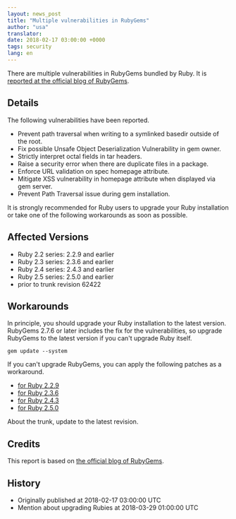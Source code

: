 ```yaml
---
layout: news_post
title: "Multiple vulnerabilities in RubyGems"
author: "usa"
translator:
date: 2018-02-17 03:00:00 +0000
tags: security
lang: en
---
```


There are multiple vulnerabilities in RubyGems bundled by Ruby.
It is [reported at the official blog of RubyGems](http://blog.rubygems.org/2018/02/15/2.7.6-released.html).

## Details

The following vulnerabilities have been reported.

* Prevent path traversal when writing to a symlinked basedir outside of the root.
* Fix possible Unsafe Object Deserialization Vulnerability in gem owner.
* Strictly interpret octal fields in tar headers.
* Raise a security error when there are duplicate files in a package.
* Enforce URL validation on spec homepage attribute.
* Mitigate XSS vulnerability in homepage attribute when displayed via gem server.
* Prevent Path Traversal issue during gem installation.

It is strongly recommended for Ruby users to upgrade your Ruby installation or take one of the following workarounds as soon as possible.

## Affected Versions

* Ruby 2.2 series: 2.2.9 and earlier
* Ruby 2.3 series: 2.3.6 and earlier
* Ruby 2.4 series: 2.4.3 and earlier
* Ruby 2.5 series: 2.5.0 and earlier
* prior to trunk revision 62422

## Workarounds

In principle, you should upgrade your Ruby installation to the latest version.
RubyGems 2.7.6 or later includes the fix for the vulnerabilities, so upgrade RubyGems to the latest version if you can't upgrade Ruby itself.

```
gem update --system
```

If you can't upgrade RubyGems, you can apply the following patches as a workaround.

* [for Ruby 2.2.9](https://bugs.ruby-lang.org/attachments/download/7030/rubygems-276-for-ruby22.patch)
* [for Ruby 2.3.6](https://bugs.ruby-lang.org/attachments/download/7029/rubygems-276-for-ruby23.patch)
* [for Ruby 2.4.3](https://bugs.ruby-lang.org/attachments/download/7028/rubygems-276-for-ruby24.patch)
* [for Ruby 2.5.0](https://bugs.ruby-lang.org/attachments/download/7027/rubygems-276-for-ruby25.patch)

About the trunk, update to the latest revision.

## Credits

This report is based on [the official blog of RubyGems](http://blog.rubygems.org/2018/02/15/2.7.6-released.html).

## History

* Originally published at 2018-02-17 03:00:00 UTC
* Mention about upgrading Rubies at 2018-03-29 01:00:00 UTC
